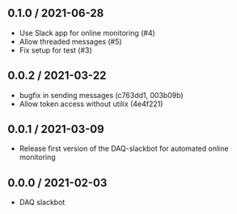 0.1.0 / 2021-06-28
--------------------
- Use Slack app for online monitoring (#4)
- Allow threaded messages (#5)
- Fix setup for test (#3)

0.0.2 / 2021-03-22
--------------------
- bugfix in sending messages (c763dd1, 003b09b)
- Allow token access without utilix (4e4f221)

0.0.1 / 2021-03-09
--------------------
- Release first version of the DAQ-slackbot for automated online monitoring

0.0.0 / 2021-02-03
--------------------
- DAQ slackbot

